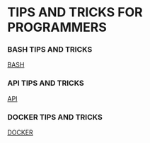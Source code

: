 # TIPS AND TRICKS FOR PROGRAMMERS

### BASH TIPS AND TRICKS
[BASH](BASH.md)

### API TIPS AND TRICKS
[API](API.md)

### DOCKER TIPS AND TRICKS
[DOCKER](DOCKER.md)
